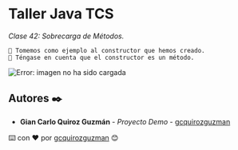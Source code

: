 # Taller Java TCS

_Clase 42: Sobrecarga de Métodos._

```
📢 Tomemos como ejemplo al constructor que hemos creado. 
📢 Téngase en cuenta que el constructor es un método.
```

![Error: imagen no ha sido cargada](https://github.com/gcquirozguzman/java-tcs-202001/blob/Clase-4/imagenes/pagina_4_1.png)

## Autores ✒️

* **Gian Carlo Quiroz Guzmán** - *Proyecto Demo* - [gcquirozguzman](https://github.com/gcquirozguzman)



⌨️ con ❤️ por [gcquirozguzman](https://github.com/gcquirozguzman) 😊
